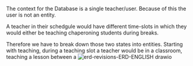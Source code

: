 The context for the Database is a single teacher/user. Because of this the user is not an entity. 

A teacher in their schedgule would have different time-slots in which they would either be
teaching
chaperoning students during breaks.

Therefore we have to break down those two states into entities. Starting with teaching, during a teaching slot a teacher would be in a classroom, teaching a lesson between a 
![erd-revisions-ERD-ENGLISH drawio](https://github.com/user-attachments/assets/e37d03a8-2e66-40ee-9748-8d54823416ef)
